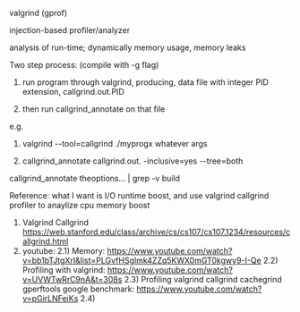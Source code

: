 valgrind (gprof)

injection-based profiler/analyzer

analysis of run-time; dynamically memory usage, memory leaks


Two step process: (compile with -g flag)

1) run program through valgrind, producing, data file with integer PID extension, callgrind.out.PID 

2) then run callgrind_annotate on that file

e.g.

1) valgrind --tool=callgrind ./myprogx whatever args 

2) callgrind_annotate callgrind.out.<PID> -inclusive=yes --tree=both 

callgrind_annotate theoptions... | grep -v build

Reference:
what I want is I/O runtime boost, and use valgrind callgrind profiler to anaylize 
cpu memory boost
1) Valgrind Callgrind
https://web.stanford.edu/class/archive/cs/cs107/cs107.1234/resources/callgrind.html
2) youtube:
2.1) Memory: https://www.youtube.com/watch?v=bb1bTJtgXrI&list=PLGvfHSgImk4ZZq5KWX0mGT0kgwy9-I-Qe
2.2) Profiling with valgrind: https://www.youtube.com/watch?v=UVWTwRrC9nA&t=308s
2.3) Profiling valgrind callgrind cachegrind gperftools google benchmark: https://www.youtube.com/watch?v=pGirLNFeiKs
2.4) 

